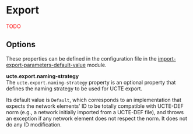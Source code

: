 # Export

<span style="color: red">TODO</span>

## Options
These properties can be defined in the configuration file in the [import-export-parameters-default-value](../../user/configuration/import-export-parameters-default-value.md#import-export-parameters-default-value) module.

**ucte.export.naming-strategy**  
The `ucte.export.naming-strategy` property is an optional property that defines the naming strategy to be used for UCTE export.

Its default value is `Default`, which corresponds to an implementation that expects the network elements' ID to be totally compatible with UCTE-DEF norm (e.g., a network initially imported from a UCTE-DEF file), and throws an exception if any network element does not respect the norm. It does not do any ID modification.

